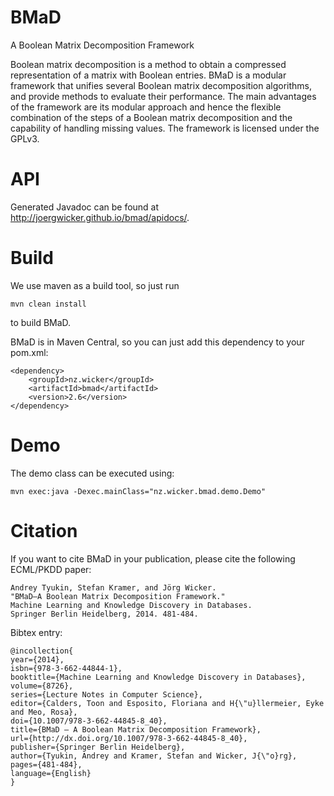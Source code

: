 BMaD
====

A Boolean Matrix Decomposition Framework


Boolean matrix decomposition is a method to obtain a compressed
representation of a matrix with Boolean entries. BMaD is a modular
framework that unifies several Boolean matrix decomposition
algorithms, and provide methods to evaluate their performance. The
main advantages of the framework are its modular approach and hence
the flexible combination of the steps of a Boolean matrix
decomposition and the capability of handling missing values. The
framework is licensed under the GPLv3.  

API
===

Generated Javadoc can be found at http://joergwicker.github.io/bmad/apidocs/.


Build
=====

We use maven as a build tool, so just run

```
mvn clean install
```

to build BMaD. 

BMaD is in Maven Central, so you can just add this dependency to your pom.xml:

```
<dependency>
	<groupId>nz.wicker</groupId>
	<artifactId>bmad</artifactId>
	<version>2.6</version>
</dependency>
```



Demo
====

The demo class can be executed using:

```
mvn exec:java -Dexec.mainClass="nz.wicker.bmad.demo.Demo"
```

Citation
========

If you want to cite BMaD in your publication, please cite the
following ECML/PKDD paper: 

```
Andrey Tyukin, Stefan Kramer, and Jörg Wicker. 
"BMaD–A Boolean Matrix Decomposition Framework." 
Machine Learning and Knowledge Discovery in Databases. 
Springer Berlin Heidelberg, 2014. 481-484.
```
Bibtex entry:

```
@incollection{
year={2014},
isbn={978-3-662-44844-1},
booktitle={Machine Learning and Knowledge Discovery in Databases},
volume={8726},
series={Lecture Notes in Computer Science},
editor={Calders, Toon and Esposito, Floriana and H{\"u}llermeier, Eyke and Meo, Rosa},
doi={10.1007/978-3-662-44845-8_40},
title={BMaD – A Boolean Matrix Decomposition Framework},
url={http://dx.doi.org/10.1007/978-3-662-44845-8_40},
publisher={Springer Berlin Heidelberg},
author={Tyukin, Andrey and Kramer, Stefan and Wicker, J{\"o}rg},
pages={481-484},
language={English}
}
```

